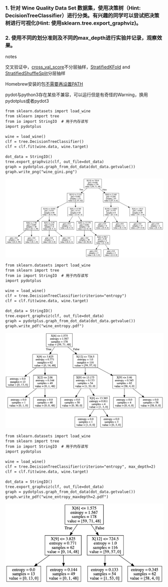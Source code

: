 ### 1. 针对 Wine Quality Data Set 数据集，使用决策树（Hint: DecisionTreeClassifier）进行分类。有兴趣的同学可以尝试把决策树进行可视化(Hint: 使用sklearn.tree.export_graphviz)。

### 2. 使用不同的划分准则及不同的max_depth进行实验并记录，观察效果。

notes

交叉验证中，[cross_val_score](https://scikit-learn.org/stable/modules/generated/sklearn.model_selection.cross_val_score.html)不分层抽样，[StratifiedKFold](https://scikit-learn.org/stable/modules/generated/sklearn.model_selection.StratifiedKFold.html) and [StratifiedShuffleSplit](https://scikit-learn.org/stable/modules/generated/sklearn.model_selection.StratifiedShuffleSplit.html)分层抽样

Homebrew安装的包[不需要再设置PATH](https://www.jianshu.com/p/529b7558a6e0)

pydot与python3存在某些不兼容，可以运行但是有奇怪的Warning，换用pydotplus或者pydot3

```python3
from sklearn.datasets import load_wine
from sklearn import tree
from io import StringIO  # 用于内存读写
import pydotplus

wine = load_wine()
clf = tree.DecisionTreeClassifier()
clf = clf.fit(wine.data, wine.target)

dot_data = StringIO()
tree.export_graphviz(clf, out_file=dot_data)
graph = pydotplus.graph_from_dot_data(dot_data.getvalue())
graph.write_png("wine_gini.png")
```
![wine_gini.png](./pictures/wine_gini.png)

```python3
from sklearn.datasets import load_wine
from sklearn import tree
from io import StringIO  # 用于内存读写
import pydotplus

wine = load_wine()
clf = tree.DecisionTreeClassifier(criterion="entropy")
clf = clf.fit(wine.data, wine.target)

dot_data = StringIO()
tree.export_graphviz(clf, out_file=dot_data)
graph = pydotplus.graph_from_dot_data(dot_data.getvalue())
graph.write_pdf("wine_entropy.pdf")
```

![wine_entropy.png](./pictures/wine_entropy.png)

```python3
from sklearn.datasets import load_wine
from sklearn import tree
from io import StringIO  # 用于内存读写
import pydotplus

wine = load_wine()
clf = tree.DecisionTreeClassifier(criterion="entropy", max_depth=2)
clf = clf.fit(wine.data, wine.target)

dot_data = StringIO()
tree.export_graphviz(clf, out_file=dot_data)
graph = pydotplus.graph_from_dot_data(dot_data.getvalue())
graph.write_pdf("wine_entropy_maxdepth=2.pdf")
```
![wine_entropy_maxdepth=2.png](./pictures/wine_entropy_maxdepth=2.png)
